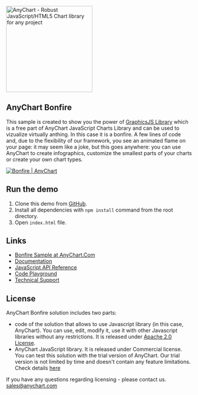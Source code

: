 [<img src="https://cdn.anychart.com/images/logo-transparent-segoe.png?2" width="234px" alt="AnyChart - Robust JavaScript/HTML5 Chart library for any project">](https://www.anychart.com)

## AnyChart Bonfire
This sample is created to show you the power of [GraphicsJS Library](http://www.graphicsjs.org/) which is a free part of AnyChart JavaScript Charts Library and can be used to vizualize virtually anthing. In this case it is a bonfire. A few lines of code and, due to the flexibility of our framework, you see an animated flame on your page: it may seem like a joke, but this goes anywhere: you can use AnyChart to create infographics, customize the smallest parts of your charts or create your own chart types.

[<img src="http://static.anychart.com/images/github/bonfire.png" alt="Bonfire | AnyChart">](http://www.anychart.com/solutions/bonfire/)

## Run the demo 
1) Clone this demo from [GitHub](https://github.com/anychart-solutions/anychart-bonfire-solution).
2) Install all dependencies with `npm install` command from the root directory.
3) Open `index.html` file.

## Links
* [Bonfire Sample at AnyChart.Com](https://www.anychart.com/solutions/bonfire/)
* [Documentation](https://docs.anychart.com)
* [JavaScript API Reference](https://api.anychart.com)
* [Code Playground](https://playground.anychart.com)
* [Technical Support](https://www.anychart.com/support)

## License
AnyChart Bonfire solution includes two parts:
- code of the solution that allows to use Javascript library (in this case, AnyChart). 
You can use, edit, modify it, use it with other Javascript libraries without any 
restrictions. It is released under [Apache 2.0 License](LICENSE).
- AnyChart JavaScript library. It is released under Commercial license.
 You can test this solution with the trial version of AnyChart. 
 Our trial version is not limited by time and doesn't contain any feature limitations. 
 Check details [here](https://www.anychart.com/buy/) 

If you have any questions regarding licensing - please contact us. <sales@anychart.com>